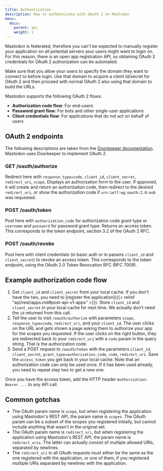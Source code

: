 ```yaml
---
title: Authentication
description: How to authenticate with OAuth 2 on Mastodon
menu:
  docs:
    parent: api
    weight: 1
---
```


Mastodon is federated, therefore you can't be expected to manually register your application on all potential servers your users might want to login on. For this reason, there is an open app registration API, so obtaining OAuth 2 credentials for OAuth 2 authorization can be automated.

Make sure that you allow your users to specify the domain they want to connect to before login. Use that domain to acquire a client id/secret for OAuth 2 and then proceed with normal OAuth 2 also using that domain to build the URLs.

Mastodon supports the following OAuth 2 flows:

- **Authorization code flow**: For end-users
- **Password grant flow**: For bots and other single-user applications
- **Client credentials flow**: For applications that do not act on behalf of users

## OAuth 2 endpoints

The following descriptions are taken from the [Doorkeeper documentation](https://github.com/doorkeeper-gem/doorkeeper/wiki/API-endpoint-descriptions-and-examples). Mastodon uses Doorkeeper to implement OAuth 2.

### GET /oauth/authorize

Redirect here with `response_type=code`, `client_id`, `client_secret`, `redirect_uri`, `scope`. Displays an authorization form to the user. If approved, it will create and return an authorization code, then redirect to the desired `redirect_uri`, or show the authorization code if `urn:ietf:wg:oauth:2.0:oob` was requested.

### POST /oauth/token

Post here with `authorization_code` for authorization code grant type or `username` and `password` for password grant type. Returns an access token. This corresponds to the token endpoint, section 3.2 of the OAuth 2 RFC.

### POST /oauth/revoke

Post here with client credentials (in basic auth or in params `client_id` and `client_secret`) to revoke an access token. This corresponds to the token endpoint, using the OAuth 2.0 Token Revocation RFC (RFC 7009).

## Example authorization code flow

1. Get `client_id` and `client_secret` from your local cache. If you don't have the two, you need to [register the application]({{< relref "api/rest/apps.md#post-api-v1-apps" >}}). Store `client_id` and `client_secret` in your local cache for next time. We actually don't need the `id` returned from this call.
1. Tell the user to visit `/oauth/authorize` with parameters `scope`, `response_type=code`, `redirect_uri`, and your `client_id`. The user clicks on the URL and gets shown a page asking them to authorize your app for the scopes you requested. If the user clicks on the right button, they are redirected back to your `redirect_uri` with a `code` param in the query string. That is the authorization code.
1. Send a POST request to `/oauth/token` with the parameters `client_id`, `client_secret`, `grant_type=authorization_code`, `code`, `redirect_uri`. Save the `access_token` you get back in your local cache. Note that an authorization code can only be used once. If it has been used already, you need to repeat step two to get a new one.

Once you have the access token, add the HTTP header `Authorization: Bearer ...` to any API call.

## Common gotchas

- The OAuth param name is `scope`, but when registering the application using Mastodon's REST API, the param name is `scopes`. The OAuth param can be a subset of the scopes you registered initially, but cannot include anything that wasn't in the original set.
- The OAuth param name is `redirect_uri`, but when registering the application using Mastodon's REST API, the param name is `redirect_uris`. The latter can actually consist of multiple allowed URIs, separated by newlines.
- The `redirect_uri` in all OAuth requests must either be the same as the one registered with the application, or one of them, if you registered multiple URIs separated by newlines with the application.